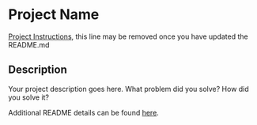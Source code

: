 # Project Name

[Project Instructions](./INSTRUCTIONS.md), this line may be removed once you have updated the README.md

## Description




Your project description goes here. What problem did you solve? How did you solve it?

Additional README details can be found [here](https://github.com/PrimeAcademy/readme-template/blob/master/README.md).
